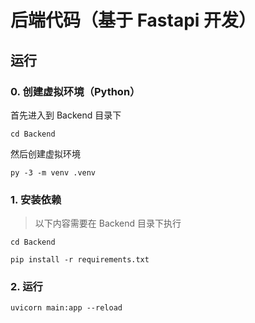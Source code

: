 # 后端代码（基于 Fastapi 开发）
## 运行
### 0. 创建虚拟环境（Python）
首先进入到 Backend 目录下
```shell
cd Backend
```
然后创建虚拟环境
```shell
py -3 -m venv .venv
```

### 1. 安装依赖
> 以下内容需要在 Backend 目录下执行

```shell
cd Backend
```
```shell
pip install -r requirements.txt
```

### 2. 运行
```shell
uvicorn main:app --reload
```